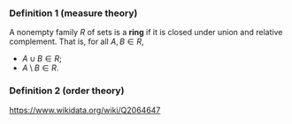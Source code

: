 ### Definition 1 (measure theory)
A nonempty family $R$ of sets is a **ring** if it is closed under union and relative complement. That is, for all $A, B \in R$, 
- $A\cup B \in R$; 
- $A\setminus B \in R$. 
### Definition 2 (order theory)

https://www.wikidata.org/wiki/Q2064647